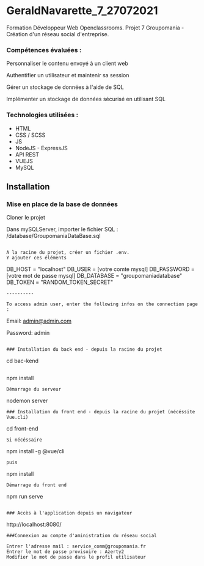 # GeraldNavarette_7_27072021

Formation Développeur Web Openclassrooms. Projet 7 Groupomania - Création d'un réseau social d'entreprise.


### Compétences évaluées : ### 

Personnaliser le contenu envoyé à un client web

Authentifier un utilisateur et maintenir sa session

Gérer un stockage de données à l'aide de SQL

Implémenter un stockage de données sécurisé en utilisant SQL

### Technologies utilisées :

- HTML
- CSS / SCSS
- JS
- NodeJS - ExpressJS
- API REST
- VUEJS
- MySQL


## Installation

### Mise en place de la base de données

Cloner le projet

Dans mySQLServer, importer le fichier SQL :
/database/GroupomaniaDataBase.sql
```

A la racine du projet, créer un fichier .env.
Y ajouter ces éléments 
```
DB_HOST = "localhost"
DB_USER = [votre comte mysql]
DB_PASSWORD = [votre mot de passe mysql]
DB_DATABASE = "groupomaniadatabase"
DB_TOKEN = "RANDOM_TOKEN_SECRET"
```
----------

To access admin user, enter the following infos on the connection page :
```
Email:
admin@admin.com

Password:
admin
```

### Installation du back end - depuis la racine du projet
```
cd bac-kend
```

```
npm install
```
Démarrage du serveur
```
nodemon server
```
### Installation du front end - depuis la racine du projet (nécéssite Vue.cli)
```
cd front-end
```
Si nécéssaire
```
npm install -g @vue/cli
```
puis
```
npm install
```
Démarrage du front end
```
npm run serve
```

### Accès à l'application depuis un navigateur
```
http://localhost:8080/
```
###Connexion au compte d'aministration du réseau social

Entrer l'adresse mail : service_comm@groupomania.fr
Entrer le mot de passe provisoire : Azerty2
Modifier le mot de passe dans le profil utilisateur

